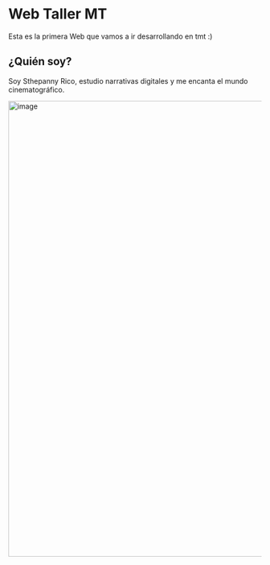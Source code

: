 # Web Taller MT
Esta es la primera Web que vamos a ir desarrollando en tmt :)

## ¿Quién soy?
Soy Sthepanny Rico, estudio narrativas digitales y me encanta el mundo cinematográfico.

<img width="1020" height="906" alt="image" src="https://github.com/user-attachments/assets/11724687-1d63-4d48-b928-cdf343b8e893" />

